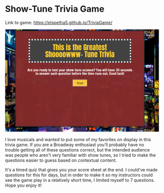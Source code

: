 # Show-Tune Trivia Game
Link to game: https://elspetha5.github.io/TriviaGame/

![Trivia Game](assets/images/screenshot.PNG)

I love musicals and wanted to put some of my favorites on display in this trivia game. If you are a Broadway enthusiast you'll probably have no trouble getting all of these questions correct, but the intended audience was people who aren't very familiar with show tunes, so I tried to make the questions easier to guess based on contextual content.

It's a timed quiz that gives you your score sheet at the end. I could've made questions for this for days, but in order to make it so my instructors could see the game play in a relatively short time, I limited myself to 7 questions. Hope you enjoy it!